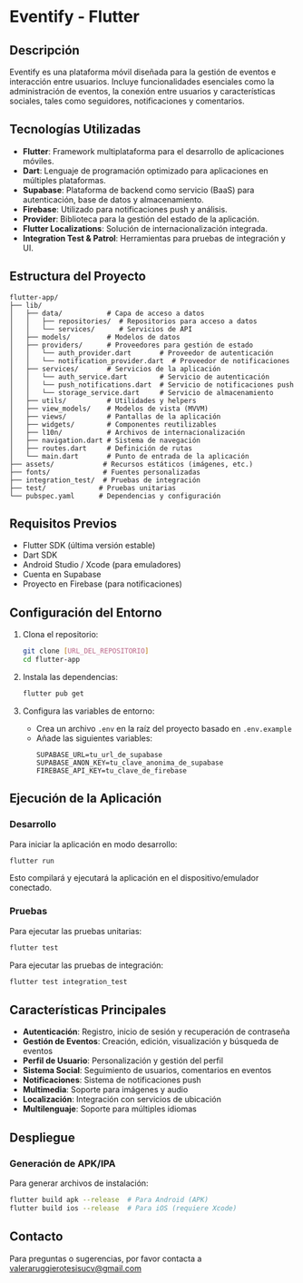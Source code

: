 # Eventify - Flutter

## Descripción

Eventify es una plataforma móvil diseñada para la gestión de eventos e interacción entre usuarios. Incluye funcionalidades esenciales como la administración de eventos, la conexión entre usuarios y características sociales, tales como seguidores, notificaciones y comentarios.

## Tecnologías Utilizadas

- **Flutter**: Framework multiplataforma para el desarrollo de aplicaciones móviles.
- **Dart**: Lenguaje de programación optimizado para aplicaciones en múltiples plataformas.
- **Supabase**: Plataforma de backend como servicio (BaaS) para autenticación, base de datos y almacenamiento.
- **Firebase**: Utilizado para notificaciones push y análisis.
- **Provider**: Biblioteca para la gestión del estado de la aplicación.
- **Flutter Localizations**: Solución de internacionalización integrada.
- **Integration Test & Patrol**: Herramientas para pruebas de integración y UI.

## Estructura del Proyecto

```
flutter-app/
├── lib/
│   ├── data/           # Capa de acceso a datos
│   │   ├── repositories/  # Repositorios para acceso a datos
│   │   └── services/      # Servicios de API
│   ├── models/         # Modelos de datos
│   ├── providers/      # Proveedores para gestión de estado
│   │   └── auth_provider.dart       # Proveedor de autenticación
│   │   └── notification_provider.dart  # Proveedor de notificaciones
│   ├── services/       # Servicios de la aplicación
│   │   └── auth_service.dart        # Servicio de autenticación
│   │   └── push_notifications.dart  # Servicio de notificaciones push
│   │   └── storage_service.dart     # Servicio de almacenamiento
│   ├── utils/          # Utilidades y helpers
│   ├── view_models/    # Modelos de vista (MVVM)
│   ├── views/          # Pantallas de la aplicación
│   ├── widgets/        # Componentes reutilizables
│   ├── l10n/           # Archivos de internacionalización
│   ├── navigation.dart # Sistema de navegación
│   ├── routes.dart     # Definición de rutas
│   └── main.dart       # Punto de entrada de la aplicación
├── assets/            # Recursos estáticos (imágenes, etc.)
├── fonts/             # Fuentes personalizadas
├── integration_test/  # Pruebas de integración
├── test/             # Pruebas unitarias
└── pubspec.yaml      # Dependencias y configuración
```

## Requisitos Previos

- Flutter SDK (última versión estable)
- Dart SDK
- Android Studio / Xcode (para emuladores)
- Cuenta en Supabase
- Proyecto en Firebase (para notificaciones)

## Configuración del Entorno

1. Clona el repositorio:
   ```bash
   git clone [URL_DEL_REPOSITORIO]
   cd flutter-app
   ```

2. Instala las dependencias:
   ```bash
   flutter pub get
   ```

3. Configura las variables de entorno:
   - Crea un archivo `.env` en la raíz del proyecto basado en `.env.example`
   - Añade las siguientes variables:
     ```
     SUPABASE_URL=tu_url_de_supabase
     SUPABASE_ANON_KEY=tu_clave_anonima_de_supabase
     FIREBASE_API_KEY=tu_clave_de_firebase
     ```

## Ejecución de la Aplicación

### Desarrollo

Para iniciar la aplicación en modo desarrollo:

```bash
flutter run
```

Esto compilará y ejecutará la aplicación en el dispositivo/emulador conectado.

### Pruebas

Para ejecutar las pruebas unitarias:

```bash
flutter test
```

Para ejecutar las pruebas de integración:

```bash
flutter test integration_test
```

## Características Principales

- **Autenticación**: Registro, inicio de sesión y recuperación de contraseña
- **Gestión de Eventos**: Creación, edición, visualización y búsqueda de eventos
- **Perfil de Usuario**: Personalización y gestión del perfil
- **Sistema Social**: Seguimiento de usuarios, comentarios en eventos
- **Notificaciones**: Sistema de notificaciones push
- **Multimedia**: Soporte para imágenes y audio
- **Localización**: Integración con servicios de ubicación
- **Multilenguaje**: Soporte para múltiples idiomas

## Despliegue

### Generación de APK/IPA

Para generar archivos de instalación:

```bash
flutter build apk --release  # Para Android (APK)
flutter build ios --release  # Para iOS (requiere Xcode)
```

## Contacto

Para preguntas o sugerencias, por favor contacta a valeraruggierotesisucv@gmail.com
